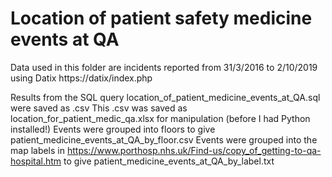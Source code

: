 # Location of patient safety medicine events at QA
Data used in this folder are incidents reported from 31/3/2016 to 2/10/2019 using Datix https://datix/index.php

Results from the SQL query location_of_patient_medicine_events_at_QA.sql were saved as .csv
This .csv was saved as location_for_patient_medic_qa.xlsx for manipulation (before I had Python installed!)
Events were grouped into floors to give patient_medicine_events_at_QA_by_floor.csv
Events were grouped into the map labels in https://www.porthosp.nhs.uk/Find-us/copy_of_getting-to-qa-hospital.htm to give patient_medicine_events_at_QA_by_label.txt
